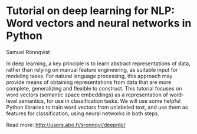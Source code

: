 # Tutorial on deep learning for NLP: Word vectors and neural networks in Python

Samuel Rönnqvist

In deep learning, a key principle is to learn abstract representations
of data, rather than relying on manual feature engineering, as suitable
input for modeling tasks. For natural language processing, this approach
may provide means of obtaining representations from data that are more
complete, generalizing and flexible to construct. This tutorial focuses
on word vectors (semantic space embeddings) as a representation of
word-level semantics, for use in classification tasks. We will use some
helpful Python libraries to train word vectors from unlabeled text, and
use them as features for classification, using neural networks in both
steps.

Read more: http://users.abo.fi/sronnqvi/deepnlp/

